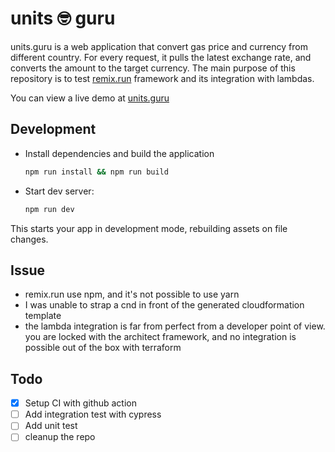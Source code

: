 # units 🤓 guru

units.guru is a web application that convert gas price and currency from different country. For every request, it pulls the latest exchange rate, and converts the amount to the target currency. The main purpose of this repository is to test [remix.run](https://remix.run) framework and its integration with lambdas.

You can view a live demo at [units.guru](https://units.guru)

## Development

- Install dependencies and build the application

  ```sh
  npm run install && npm run build
  ```

- Start dev server:

  ```sh
  npm run dev
  ```

This starts your app in development mode, rebuilding assets on file changes.

## Issue

- remix.run use npm, and it's not possible to use yarn
- I was unable to strap a cnd in front of the generated cloudformation template
- the lambda integration is far from perfect from a developer point of view. you are locked with the architect framework, and no integration is possible out of the box with terraform

## Todo

- [x] Setup CI with github action
- [ ] Add integration test with cypress
- [ ] Add unit test
- [ ] cleanup the repo
